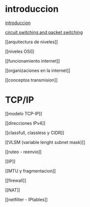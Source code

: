 
# introduccion

[introduccion](introduccion.md)

[circuit switching and packet switching](circuit%20switching%20and%20packet%20switching.md)

[[arquitectura de niveles]]

[[niveles OSI]]

[[funcionamiento internet]]

[[organizaciones en la internet]]

[[conceptos transmision]]

# TCP/IP

[[modelo TCP-IP]]

[[direcciones IPv4]]

[[classfull, classless y CIDR]]

[[VLSM (variable lenght subnet mask)]]

[[ruteo - reenvio]]

[[IP]]

[[MTU y fragmentacion]]

[[firewall]]

[[NAT]]

[[netfilter - IPtables]]

